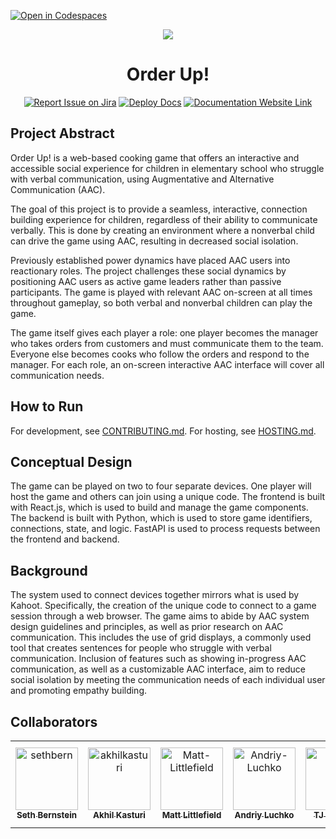 [![Open in Codespaces](https://classroom.github.com/assets/launch-codespace-2972f46106e565e64193e422d61a12cf1da4916b45550586e14ef0a7c637dd04.svg)](https://classroom.github.com/open-in-codespaces?assignment_repo_id=17853707)
<div align="center">

<img src="https://capstone-projects-2025-spring.github.io/aac-go-fish/img/favicon.ico"/>

# Order Up!
[![Report Issue on Jira](https://img.shields.io/badge/Report%20Issues-Jira-0052CC?style=flat&logo=jira-software)](https://temple-cis-projects-in-cs.atlassian.net/jira/software/c/projects/AGTC/issues)
[![Deploy Docs](https://github.com/Capstone-Projects-2025-Spring/aac-go-fish/actions/workflows/deploy.yml/badge.svg)](https://github.com/Capstone-Projects-2025-Spring/aac-go-fish/actions/workflows/deploy.yml)
[![Documentation Website Link](https://img.shields.io/badge/-Documentation%20Website-brightgreen)](https://capstone-projects-2025-spring.github.io/aac-go-fish/)


</div>

## Project Abstract

Order Up! is a web-based cooking game that offers an interactive and accessible social experience for children in elementary school who struggle with verbal communication, using Augmentative and Alternative Communication (AAC).

The goal of this project is to provide a seamless, interactive, connection building experience for children, regardless of their ability to communicate verbally. This is done by creating an environment where a nonverbal child can drive the game using AAC, resulting in decreased social isolation.

Previously established power dynamics have placed AAC users into reactionary roles. The project challenges these social dynamics by positioning AAC users as active game leaders rather than passive participants. The game is played with relevant AAC on-screen at all times throughout gameplay, so both verbal and nonverbal children can play the game.

The game itself gives each player a role: one player becomes the manager who takes orders from customers and must communicate them to the team. Everyone else becomes cooks who follow the orders and respond to the manager. For each role, an on-screen interactive AAC interface will cover all communication needs.

## How to Run

For development, see [CONTRIBUTING.md](./CONTRIBUTING.md).
For hosting, see [HOSTING.md](./HOSTING.md).

## Conceptual Design

The game can be played on two to four separate devices. One player will host the game and others can join using a unique code. The frontend is built with React.js, which is used to build and manage the game components. The backend is built with Python, which is used to store game identifiers, connections, state, and logic. FastAPI is used to process requests between the frontend and backend.

## Background

The system used to connect devices together mirrors what is used by Kahoot. Specifically, the creation of the unique code to connect to a game session through a web browser. The game aims to abide by AAC system design guidelines and principles, as well as prior research on AAC communication. This includes the use of grid displays, a commonly used tool that creates sentences for people who struggle with verbal communication. Inclusion of features such as showing in-progress AAC communication, as well as a customizable AAC interface, aim to reduce social isolation by meeting the communication needs of each individual user and promoting empathy building.

## Collaborators

[//]: # ( readme: collaborators -start )
<table>
<tr>
    <td align="center">
        <a href="https://github.com/sethbern">
            <img src="https://avatars.githubusercontent.com/u/70603981?v=4" width="100;" alt="sethbern"/>
            <br />
            <sub><b>Seth Bernstein</b></sub>
        </a>
    </td>
    <td align="center">
        <a href="https://github.com/akhilkasturi">
            <img src="https://avatars.githubusercontent.com/u/117470270?v=4" width="100;" alt="akhilkasturi"/>
            <br />
            <sub><b>Akhil Kasturi</b></sub>
        </a>
    </td>
    <td align="center">
        <a href="https://github.com/Matt-Littlefield">
            <img src="https://avatars.githubusercontent.com/u/102620930?v=4" width="100;" alt="Matt-Littlefield"/>
            <br />
            <sub><b>Matt Littlefield</b></sub>
        </a>
    </td>
    <td align="center">
        <a href="https://github.com/Andriy-Luchko">
            <img src="https://avatars.githubusercontent.com/u/112499339?v=4" width="100;" alt="Andriy-Luchko"/>
            <br />
            <sub><b>Andriy Luchko</b></sub>
        </a>
    </td>
    <td align="center">
        <a href="https://github.com/tjmcb">
            <img src="https://avatars.githubusercontent.com/u/143619558?v=4" width="100;" alt="tjmcb"/>
            <br />
            <sub><b>TJ McBride</b></sub>
        </a>
    </td>
    <td align="center">
        <a href="https://github.com/tuo20482">
            <img src="https://avatars.githubusercontent.com/u/143641615?v=4" width="100;" alt="tuo20482"/>
            <br />
            <sub><b>Addison Migash</b></sub>
        </a>
    </td>
    <td align="center">
        <a href="https://github.com/jonathan-d-zhang">
            <img src="https://avatars.githubusercontent.com/u/69145546?v=4" width="100;" alt="jonathan-d-zhang"/>
            <br />
            <sub><b>Jonathan Zhang</b></sub>
        </a>
    </td>
</tr>
</table>

[//]: # ( readme: collaborators -end )
